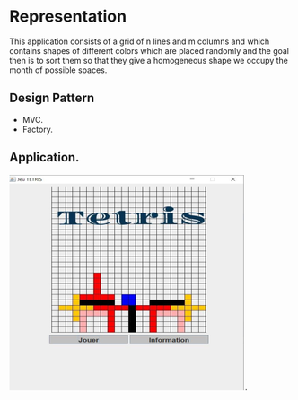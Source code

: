 # Representation
This application consists of a grid of n lines and m columns and which contains shapes of different colors which are placed randomly and the goal then is to sort them so that they give a homogeneous shape we occupy the month of possible spaces.

## Design Pattern
- MVC.
- Factory.

## Application.

![Texte alternatif](tetris-app.PNG "Titre de l'image").
